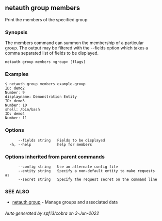 ## netauth group members

Print the members of the specified group

### Synopsis


The members command can summon the membership of a particular group.
The output may be filtered with the --fields option which takes a
comma separated list of fields to be displayed.

```
netauth group members <group> [flags]
```

### Examples

```
$ netauth group members example-group
ID: demo2
Number: 9
displayname: Demonstration Entity
ID: demo3
Number: 10
shell: /bin/bash
ID: demo4
Number: 11
```

### Options

```
      --fields string   Fields to be displayed
  -h, --help            help for members
```

### Options inherited from parent commands

```
      --config string   Use an alternate config file
      --entity string   Specify a non-default entity to make requests as
      --secret string   Specify the request secret on the command line
```

### SEE ALSO

* [netauth group](netauth_group.md)	 - Manage groups and associated data

###### Auto generated by spf13/cobra on 3-Jun-2022
